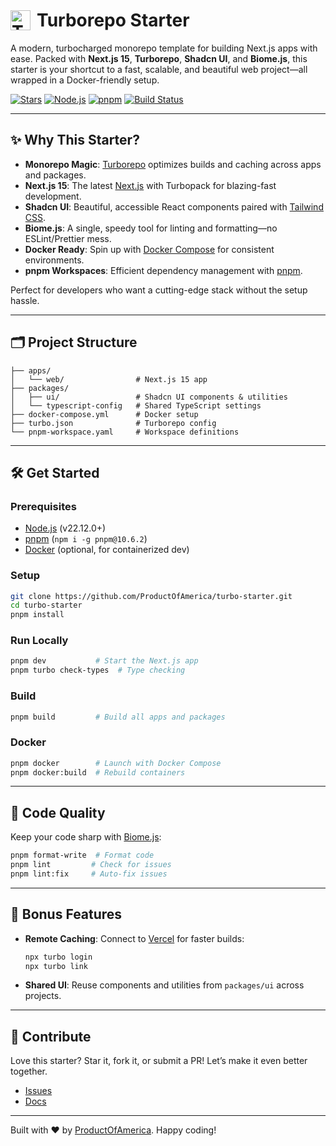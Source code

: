<h1 style="display:flex; align-items:center;">
  <img src=".github/images/turbo-logo.avif" alt="Turborepo Logo" style="margin-right:10px;" height="32"> Turborepo Starter
</h1>

A modern, turbocharged monorepo template for building Next.js apps with ease. Packed with **Next.js 15**, **Turborepo**,
**Shadcn UI**, and **Biome.js**, this starter is your shortcut to a fast, scalable, and beautiful web project—all
wrapped in a Docker-friendly setup.

[![Stars](https://img.shields.io/github/stars/ProductOfAmerica/turbo-starter?style=social)](https://github.com/ProductOfAmerica/turbo-starter)
[![Node.js](https://img.shields.io/badge/Node.js-v20.19.2+-green)](https://nodejs.org/)
[![pnpm](https://img.shields.io/badge/pnpm-v10.6.2-orange)](https://pnpm.io/)
[![Build Status](https://github.com/ProductOfAmerica/turbo-starter/actions/workflows/ci.yml/badge.svg)](https://github.com/ProductOfAmerica/turbo-starter/actions)

---

## ✨ Why This Starter?

- **Monorepo Magic**: [Turborepo](https://turbo.build/repo) optimizes builds and caching across apps and packages.
- **Next.js 15**: The latest [Next.js](https://nextjs.org/) with Turbopack for blazing-fast development.
- **Shadcn UI**: Beautiful, accessible React components paired with [Tailwind CSS](https://tailwindcss.com/).
- **Biome.js**: A single, speedy tool for linting and formatting—no ESLint/Prettier mess.
- **Docker Ready**: Spin up with [Docker Compose](https://docs.docker.com/compose/) for consistent environments.
- **pnpm Workspaces**: Efficient dependency management with [pnpm](https://pnpm.io/).

Perfect for developers who want a cutting-edge stack without the setup hassle.

---

## 🗂️ Project Structure

```
├── apps/
│   └── web/                # Next.js 15 app
├── packages/
│   ├── ui/                 # Shadcn UI components & utilities
│   └── typescript-config   # Shared TypeScript settings
├── docker-compose.yml      # Docker setup
├── turbo.json              # Turborepo config
└── pnpm-workspace.yaml     # Workspace definitions
```

---

## 🛠️ Get Started

### Prerequisites

- [Node.js](https://nodejs.org/) (v22.12.0+)
- [pnpm](https://pnpm.io/) (`npm i -g pnpm@10.6.2`)
- [Docker](https://www.docker.com/) (optional, for containerized dev)

### Setup

```bash
git clone https://github.com/ProductOfAmerica/turbo-starter.git
cd turbo-starter
pnpm install
```

### Run Locally

```bash
pnpm dev           # Start the Next.js app
pnpm turbo check-types  # Type checking
```

### Build

```bash
pnpm build         # Build all apps and packages
```

### Docker

```bash
pnpm docker        # Launch with Docker Compose
pnpm docker:build  # Rebuild containers
```

---

## 🎨 Code Quality

Keep your code sharp with [Biome.js](https://biomejs.dev/):

```bash
pnpm format-write  # Format code
pnpm lint         # Check for issues
pnpm lint:fix     # Auto-fix issues
```

---

## 🌟 Bonus Features

- **Remote Caching**: Connect to [Vercel](https://vercel.com/) for faster builds:
  ```bash
  npx turbo login
  npx turbo link
  ```
- **Shared UI**: Reuse components and utilities from `packages/ui` across projects.

---

## 🤝 Contribute

Love this starter? Star it, fork it, or submit a PR! Let’s make it even better together.

- [Issues](https://github.com/ProductOfAmerica/turbo-starter/issues)
- [Docs](https://turbo.build/repo/docs)

---

Built with ❤️ by [ProductOfAmerica](https://github.com/ProductOfAmerica). Happy coding!